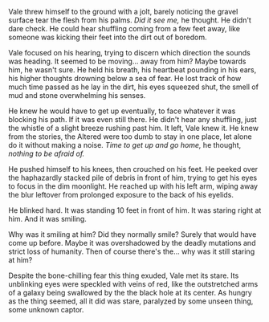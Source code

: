 Vale threw himself to the ground with a jolt, barely noticing the gravel surface tear the flesh from his palms. *Did it see me,* he thought. He didn't dare check. He could hear shuffling coming from a few feet away, like someone was kicking their feet into the dirt out of boredom.

Vale focused on his hearing, trying to discern which direction the sounds was heading. It seemed to be moving... away from him? Maybe towards him, he wasn't sure. He held his breath, his heartbeat pounding in his ears, his higher thoughts drowning below a sea of fear. He lost track of how much time passed as he lay in the dirt, his eyes squeezed shut, the smell of mud and stone overwhelming his senses.

He knew he would have to get up eventually, to face whatever it was blocking his path. If it was even still there. He didn't hear any shuffling, just the whistle of a slight breeze rushing past him. It left, Vale knew it. He knew from the stories, the Altered were too dumb to stay in one place, let alone do it without making a noise. *Time to get up and go home,* he thought, *nothing to be afraid of.*

He pushed himself to his knees, then crouched on his feet. He peeked over the haphazardly stacked pile of debris in front of him, trying to get his eyes to focus in the dim moonlight. He reached up with his left arm, wiping away the blur leftover from prolonged exposure to the back of his eyelids.

He blinked hard. It was standing 10 feet in front of him. It was staring right at him. And it was smiling.

Why was it smiling at him? Did they normally smile? Surely that would have come up before. Maybe it was overshadowed by the deadly mutations and strict loss of humanity. Then of course there's the... why was it still staring at him?

Despite the bone-chilling fear this thing exuded, Vale met its stare. Its unblinking eyes were speckled with veins of red, like the outstretched arms of a galaxy being swallowed by the the black hole at its center. As hungry as the thing seemed, all it did was stare, paralyzed by some unseen thing, some unknown captor.